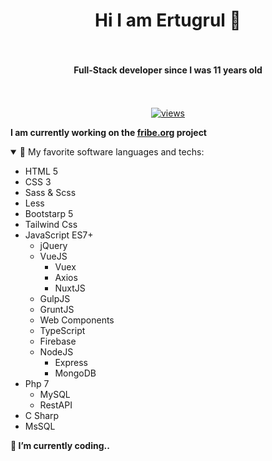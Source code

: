 <h1 align="center"> Hi I am Ertugrul 👋 </h1>

<h4 align="center" style="padding: 34px 0;"> <b> Full-Stack </b> developer since I was 11 years old </h4>

<p align="center">
  <a href="https://github.com/ertugrulsencer/">
    <img src="https://visitor-badge.laobi.icu/badge?page_id=ertugrulsencer" alt="views"/>
  </a>
</p>

**I am currently working on the [fribe.org](https://fribe.org) project**

<details open>
  <summary>🚀 My favorite software languages and techs: </summary>
  
  
  - HTML 5
  - CSS 3
  - Sass & Scss
  - Less
  - Bootstarp 5
  - Tailwind Css
  - JavaScript ES7+
    - jQuery
    - VueJS
      - Vuex
      - Axios
      - NuxtJS
    - GulpJS
    - GruntJS
    - Web Components
    - TypeScript
    - Firebase
    - NodeJS
      - Express
      - MongoDB
  - Php 7
    - MySQL
    - RestAPI
  - C Sharp
  - MsSQL
</details>

__🔭 I’m currently coding..__
